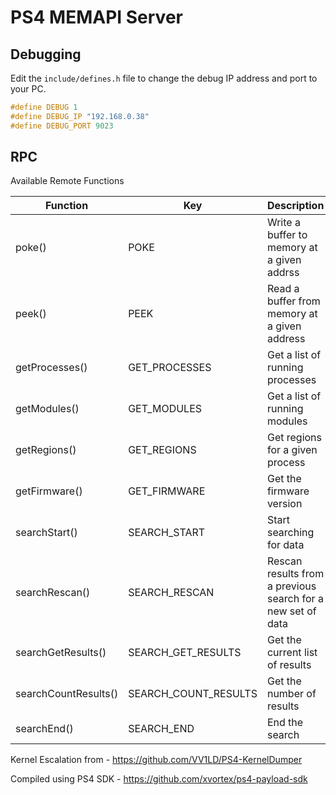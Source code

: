 # PS4 MEMAPI Server

## Debugging
Edit the `include/defines.h` file to change the debug IP address and port to your PC.
```c
#define DEBUG 1
#define DEBUG_IP "192.168.0.38"
#define DEBUG_PORT 9023
```

## RPC
Available Remote Functions

| Function             | Key                  | Description                                                 |
| -------------------- | -------------------- | ----------------------------------------------------------- |
| poke()               | POKE                 | Write a buffer to memory at a given addrss                  |
| peek()               | PEEK                 | Read a buffer from memory at a given address                |
| getProcesses()       | GET_PROCESSES        | Get a list of running processes                             |
| getModules()         | GET_MODULES          | Get a list of running modules                               |
| getRegions()         | GET_REGIONS          | Get regions for a given process                             |
| getFirmware()        | GET_FIRMWARE         | Get the firmware version                                    |
| searchStart()        | SEARCH_START         | Start searching for data                                    |
| searchRescan()       | SEARCH_RESCAN        | Rescan results from a previous search for a new set of data |
| searchGetResults()   | SEARCH_GET_RESULTS   | Get the current list of results                             |
| searchCountResults() | SEARCH_COUNT_RESULTS | Get the number of results                                   |
| searchEnd()          | SEARCH_END           | End the search                                              |

Kernel Escalation from - https://github.com/VV1LD/PS4-KernelDumper

Compiled using PS4 SDK - https://github.com/xvortex/ps4-payload-sdk